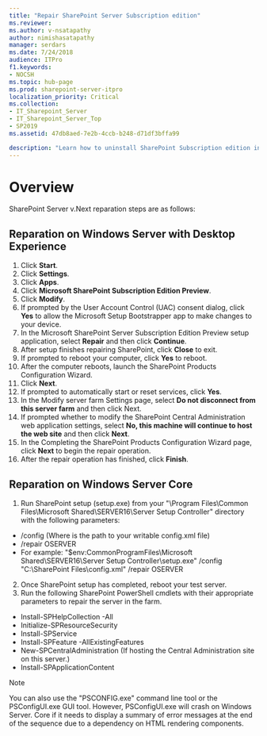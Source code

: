 ```yaml
---
title: "Repair SharePoint Server Subscription edition"
ms.reviewer: 
ms.author: v-nsatapathy
author: nimishasatapathy
manager: serdars
ms.date: 7/24/2018
audience: ITPro
f1.keywords:
- NOCSH
ms.topic: hub-page
ms.prod: sharepoint-server-itpro
localization_priority: Critical
ms.collection:
- IT_Sharepoint_Server
- IT_Sharepoint_Server_Top
- SP2019
ms.assetid: 47db8aed-7e2b-4ccb-b248-d71df3bffa99

description: "Learn how to uninstall SharePoint Subscription edition in various topologies."
---
```

# Overview
<a name="section1"> </a>

SharePoint Server v.Next reparation steps are as follows:

## Reparation on Windows Server with Desktop Experience

1. Click **Start**.
2. Click **Settings**.
3. Click **Apps**.
4. Click **Microsoft SharePoint Subscription Edition Preview**.
5. Click **Modify**.
6. If prompted by the User Account Control (UAC) consent dialog, click **Yes** to allow the Microsoft Setup Bootstrapper app to make changes to your device.
7. In the Microsoft SharePoint Server Subscription Edition Preview setup application, select **Repair** and then click **Continue**.
8. After setup finishes repairing SharePoint, click **Close** to exit.
9. If prompted to reboot your computer, click **Yes** to reboot.
10. After the computer reboots, launch the SharePoint Products Configuration Wizard.
11. Click **Next**.
12. If prompted to automatically start or reset services, click **Yes**.
13. In the Modify server farm Settings page, select **Do not disconnect from this server farm** and then click Next.
14. If prompted whether to modify the SharePoint Central Administration web application settings, select **No, this machine will continue to host the web site** and then click **Next**.
15. In the Completing the SharePoint Products Configuration Wizard page, click **Next** to begin the repair operation.
16. After the repair operation has finished, click **Finish**.

## Reparation on Windows Server Core

1. Run SharePoint setup (setup.exe) from your "\Program Files\Common Files\Microsoft Shared\SERVER16\Server Setup Controller" directory with the following parameters:
- /config <config file> (Where <config file> is the path to your writable config.xml file)
- /repair OSERVER
- For example: "$env:CommonProgramFiles\Microsoft Shared\SERVER16\Server Setup Controller\setup.exe" /config "C:\SharePoint Files\config.xml" /repair OSERVER
2. Once SharePoint setup has completed, reboot your test server.
3. Run the following SharePoint PowerShell cmdlets with their appropriate parameters to repair the server in the farm.
- Install-SPHelpCollection -All
- Initialize-SPResourceSecurity
- Install-SPService
- Install-SPFeature -AllExistingFeatures
- New-SPCentralAdministration (If hosting the Central Administration site on this server.)
- Install-SPApplicationContent
> [!NOTE]
> You can also use the "PSCONFIG.exe" command line tool or the PSConfigUI.exe GUI tool. However, PSConfigUI.exe will crash on Windows Server.
Core if it needs to display a summary of error messages at the end of the sequence due to a dependency on HTML rendering components.